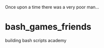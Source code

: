 Once upon a time there was a very poor man...

# bash_games_friends
building bash scripts academy


